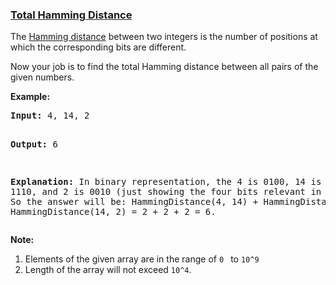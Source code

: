 ### [Total Hamming Distance](https://leetcode.com/problems/total-hamming-distance)

<p>The <a href="https://en.wikipedia.org/wiki/Hamming_distance" target="_blank">Hamming distance</a> between two integers is the number of positions at which the corresponding bits are different.</p>

<p>Now your job is to find the total Hamming distance between all pairs of the given numbers.</p>


<p><b>Example:</b><br />
<pre>
<b>Input:</b> 4, 14, 2

<b>Output:</b> 6

<b>Explanation:</b> In binary representation, the 4 is 0100, 14 is 1110, and 2 is 0010 (just
showing the four bits relevant in this case). So the answer will be:
HammingDistance(4, 14) + HammingDistance(4, 2) + HammingDistance(14, 2) = 2 + 2 + 2 = 6.
</pre>
</p>

<p><b>Note:</b><br>
<ol>
<li>Elements of the given array are in the range of <code>0 </code> to <code>10^9</code>
<li>Length of the array will not exceed <code>10^4</code>. </li>
</ol>
</p>